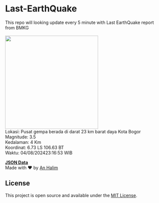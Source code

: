 # Last-EarthQuake
This repo will looking update every 5 minute with Last EarthQuake report from BMKG
<br>
<br>
<img src="https://static.bmkg.go.id/20240804231653.mmi.jpg" width="300"/>
<br>
Lokasi: Pusat gempa berada di darat 23 km barat daya Kota Bogor <br>
Magnitude: 3.5 <br>
Kedalaman: 4 Km <br>
Koordinat: 6.73 LS 106.63 BT <br>
Waktu: 04/08/202423:16:53 WIB <br>

<a href="./data/data.json">**JSON Data**</a>
<br>
Made with ❤️ by <a href="https://github.com/an-halim">An Halim</a>
## License

This project is open source and available under the [MIT License](LICENSE).
